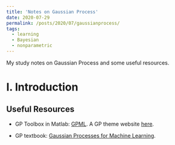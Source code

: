 ```yaml
---
title: 'Notes on Gaussian Process'
date: 2020-07-29
permalink: /posts/2020/07/gaussianprocess/
tags:
  - learning
  - Bayesian
  - nonparametric
---
```


My study notes on Gaussian Process and some useful resources.


I. Introduction
======

Useful Resources
------

- GP Toolbox in Matlab: [GPML](http://www.gaussianprocess.org/gpml/code/matlab/doc/). A GP theme website [here](http://www.gaussianprocess.org/).

- GP textbook: [Gaussian Processes for Machine Learning](http://www.gaussianprocess.org/gpml/chapters/RW.pdf).

